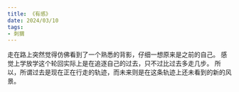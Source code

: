 ```yaml
---
title: 《有感》
date: 2024/03/10
tags:
- 刺猬
---
```

走在路上突然觉得仿佛看到了一个熟悉的背影，仔细一想原来是之前的自己。
感觉上学放学这个轮回实际上是在追逐自己的过去，只不过比过去多走几步。
所以，所谓过去是现在正在行走的轨迹，而未来则是在这条轨迹上还未看到的新的风景。
